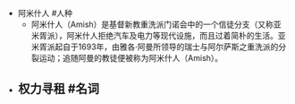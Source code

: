 - 阿米什人 #人种
	- 阿米什人（Amish）是基督新教重洗派门诺会中的一个信徒分支（又称亚米胥派），阿米什人拒绝汽车及电力等现代设施，而且过着简朴的生活。亚米胥派起自于1693年，由雅各·阿曼所领导的瑞士与阿尔萨斯之重洗派的分裂运动；追随阿曼的教徒便被称为阿米什人（Amish）。
- 权力寻租 #名词
	-